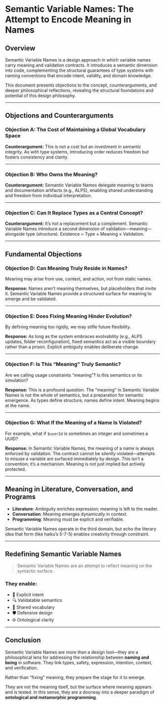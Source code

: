 # Semantic Variable Names: The Attempt to Encode Meaning in Names

## Overview

Semantic Variable Names is a design approach in which variable names carry meaning and validation contracts. It introduces a semantic dimension into code, complementing the structural guarantees of type systems with naming conventions that encode intent, validity, and domain knowledge.

This document presents objections to the concept, counterarguments, and deeper philosophical reflections, revealing the structural foundations and potential of this design philosophy.

---

## Objections and Counterarguments

### Objection A: The Cost of Maintaining a Global Vocabulary Space

**Counterargument:** This is not a cost but an investment in semantic integrity. As with type systems, introducing order reduces freedom but fosters consistency and clarity.

---

### Objection B: Who Owns the Meaning?

**Counterargument:** Semantic Variable Names delegate meaning to teams and documentation artifacts (e.g., ALPS), enabling shared understanding and freedom from individual interpretation.

---

### Objection C: Can It Replace Types as a Central Concept?

**Counterargument:** It’s not a replacement but a complement. Semantic Variable Names introduce a second dimension of validation—meaning—alongside type (structure). Existence = Type × Meaning × Validation.

---

## Fundamental Objections

### Objection D: Can Meaning Truly Reside in Names?

Meaning may arise from use, context, and action, not from static names.

**Response:** Names aren’t meaning themselves, but placeholders that invite it. Semantic Variable Names provide a structured surface for meaning to emerge and be validated.

---

### Objection E: Does Fixing Meaning Hinder Evolution?

By defining meaning too rigidly, we may stifle future flexibility.

**Response:** As long as the system embraces evolvability (e.g., ALPS updates, folder reconfiguration), fixed semantics act as a visible boundary rather than a prison. Explicit ambiguity enables deliberate change.

---

### Objection F: Is This “Meaning” Truly Semantic?

Are we calling usage constraints “meaning”? Is this semantics or its simulation?

**Response:** This is a profound question. The “meaning” in Semantic Variable Names is not the whole of semantics, but a preparation for semantic emergence. As types define structure, names define intent. Meaning begins at the name.

---

### Objection G: What If the Meaning of a Name Is Violated?

For example, what if `$userId` is sometimes an integer and sometimes a UUID?

**Response:** In Semantic Variable Names, the meaning of a name is always enforced by validation. The contract cannot be silently violated—attempts to misuse a variable are surfaced immediately by design. This isn’t a convention; it’s a mechanism. Meaning is not just implied but actively protected.

---

## Meaning in Literature, Conversation, and Programs

*   **Literature**: Ambiguity enriches expression; meaning is left to the reader.
*   **Conversation**: Meaning emerges dynamically in context.
*   **Programming**: Meaning must be explicit and verifiable.

Semantic Variable Names operate in the third domain, but echo the literary idea that form (like haiku’s 5-7-5) enables creativity through constraint.

---

## Redefining Semantic Variable Names

> Semantic Variable Names are an attempt to reflect meaning on the syntactic surface.

### They enable:

*   📌 Explicit intent
*   🔍 Validatable semantics
*   📖 Shared vocabulary
*   🛡️ Defensive design
*   🌐 Ontological clarity

---

## Conclusion

Semantic Variable Names are more than a design tool—they are a philosophical lens for addressing the relationship between **naming and being** in software. They link types, safety, expression, intention, context, and verification.

Rather than “fixing” meaning, they prepare the stage for it to emerge.

They are not the meaning itself, but the surface where meaning appears and is tested. In this sense, they are a doorway into a deeper paradigm of **ontological and metamorphic programming**.


